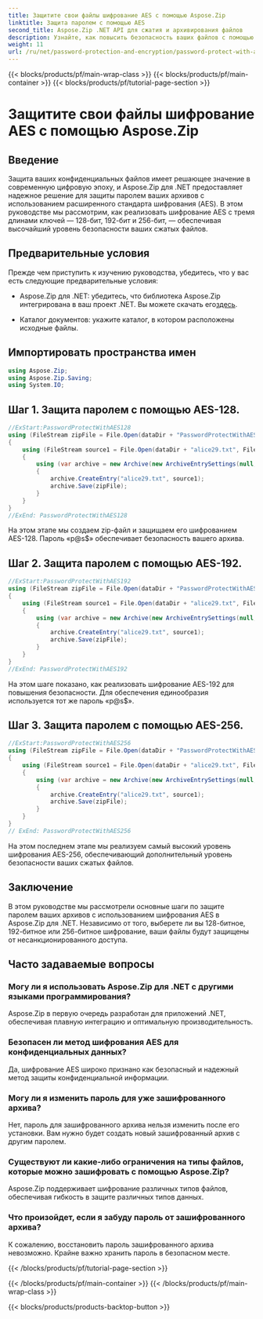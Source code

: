 ```yaml
---
title: Защитите свои файлы шифрование AES с помощью Aspose.Zip
linktitle: Защита паролем с помощью AES
second_title: Aspose.Zip .NET API для сжатия и архивирования файлов
description: Узнайте, как повысить безопасность ваших файлов с помощью Aspose.Zip для .NET с шифрованием AES. Следуйте нашему пошаговому руководству для оптимальной защиты.
weight: 11
url: /ru/net/password-protection-and-encryption/password-protect-with-aes/
---
```


{{< blocks/products/pf/main-wrap-class >}}
{{< blocks/products/pf/main-container >}}
{{< blocks/products/pf/tutorial-page-section >}}

# Защитите свои файлы шифрование AES с помощью Aspose.Zip


## Введение

Защита ваших конфиденциальных файлов имеет решающее значение в современную цифровую эпоху, и Aspose.Zip для .NET предоставляет надежное решение для защиты паролем ваших архивов с использованием расширенного стандарта шифрования (AES). В этом руководстве мы рассмотрим, как реализовать шифрование AES с тремя длинами ключей — 128-бит, 192-бит и 256-бит, — обеспечивая высочайший уровень безопасности ваших сжатых файлов.

## Предварительные условия

Прежде чем приступить к изучению руководства, убедитесь, что у вас есть следующие предварительные условия:

-  Aspose.Zip для .NET: убедитесь, что библиотека Aspose.Zip интегрирована в ваш проект .NET. Вы можете скачать его[здесь](https://releases.aspose.com/zip/net/).

- Каталог документов: укажите каталог, в котором расположены исходные файлы.

## Импортировать пространства имен

```csharp
using Aspose.Zip;
using Aspose.Zip.Saving;
using System.IO;
```

## Шаг 1. Защита паролем с помощью AES-128.

```csharp
//ExStart:PasswordProtectWithAES128
using (FileStream zipFile = File.Open(dataDir + "PasswordProtectWithAES128_out.zip", FileMode.Create))
{
    using (FileStream source1 = File.Open(dataDir + "alice29.txt", FileMode.Open, FileAccess.Read))
    {
        using (var archive = new Archive(new ArchiveEntrySettings(null, new AesEcryptionSettings("p@s$", EncryptionMethod.AES128))))
        {
            archive.CreateEntry("alice29.txt", source1);
            archive.Save(zipFile);
        }
    }
}
//ExEnd: PasswordProtectWithAES128
```

На этом этапе мы создаем zip-файл и защищаем его шифрованием AES-128. Пароль «p@s$» обеспечивает безопасность вашего архива.

## Шаг 2. Защита паролем с помощью AES-192.

```csharp
//ExStart:PasswordProtectWithAES192
using (FileStream zipFile = File.Open(dataDir + "PasswordProtectWithAES192_out.zip", FileMode.Create))
{
    using (FileStream source1 = File.Open(dataDir + "alice29.txt", FileMode.Open, FileAccess.Read))
    {
        using (var archive = new Archive(new ArchiveEntrySettings(null, new AesEcryptionSettings("p@s$", EncryptionMethod.AES192))))
        {
            archive.CreateEntry("alice29.txt", source1);
            archive.Save(zipFile);
        }
    }
}
//ExEnd: PasswordProtectWithAES192
```

На этом шаге показано, как реализовать шифрование AES-192 для повышения безопасности. Для обеспечения единообразия используется тот же пароль «p@s$».

## Шаг 3. Защита паролем с помощью AES-256.

```csharp
//ExStart:PasswordProtectWithAES256
using (FileStream zipFile = File.Open(dataDir + "PasswordProtectWithAES256_out.zip", FileMode.Create))
{
    using (FileStream source1 = File.Open(dataDir + "alice29.txt", FileMode.Open, FileAccess.Read))
    {
        using (var archive = new Archive(new ArchiveEntrySettings(null, new AesEcryptionSettings("p@s$", EncryptionMethod.AES256))))
        {
            archive.CreateEntry("alice29.txt", source1);
            archive.Save(zipFile);
        }
    }
}
// ExEnd: PasswordProtectWithAES256
```

На этом последнем этапе мы реализуем самый высокий уровень шифрования AES-256, обеспечивающий дополнительный уровень безопасности ваших сжатых файлов.

## Заключение

В этом руководстве мы рассмотрели основные шаги по защите паролем ваших архивов с использованием шифрования AES в Aspose.Zip для .NET. Независимо от того, выберете ли вы 128-битное, 192-битное или 256-битное шифрование, ваши файлы будут защищены от несанкционированного доступа.

## Часто задаваемые вопросы

### Могу ли я использовать Aspose.Zip для .NET с другими языками программирования?
Aspose.Zip в первую очередь разработан для приложений .NET, обеспечивая плавную интеграцию и оптимальную производительность.

### Безопасен ли метод шифрования AES для конфиденциальных данных?
Да, шифрование AES широко признано как безопасный и надежный метод защиты конфиденциальной информации.

### Могу ли я изменить пароль для уже зашифрованного архива?
Нет, пароль для зашифрованного архива нельзя изменить после его установки. Вам нужно будет создать новый зашифрованный архив с другим паролем.

### Существуют ли какие-либо ограничения на типы файлов, которые можно зашифровать с помощью Aspose.Zip?
Aspose.Zip поддерживает шифрование различных типов файлов, обеспечивая гибкость в защите различных типов данных.

### Что произойдет, если я забуду пароль от зашифрованного архива?
К сожалению, восстановить пароль зашифрованного архива невозможно. Крайне важно хранить пароль в безопасном месте.

{{< /blocks/products/pf/tutorial-page-section >}}

{{< /blocks/products/pf/main-container >}}
{{< /blocks/products/pf/main-wrap-class >}}

{{< blocks/products/products-backtop-button >}}
